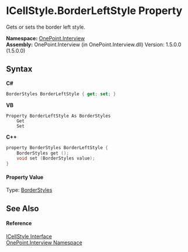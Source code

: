 # ICellStyle.BorderLeftStyle Property 
 

Gets or sets the border left style.

**Namespace:**&nbsp;<a href="N_OnePoint_Interview">OnePoint.Interview</a><br />**Assembly:**&nbsp;OnePoint.Interview (in OnePoint.Interview.dll) Version: 1.5.0.0 (1.5.0.0)

## Syntax

**C#**<br />
``` C#
BorderStyles BorderLeftStyle { get; set; }
```

**VB**<br />
``` VB
Property BorderLeftStyle As BorderStyles
	Get
	Set
```

**C++**<br />
``` C++
property BorderStyles BorderLeftStyle {
	BorderStyles get ();
	void set (BorderStyles value);
}
```


#### Property Value
Type: <a href="T_OnePoint_Interview_BorderStyles">BorderStyles</a>

## See Also


#### Reference
<a href="T_OnePoint_Interview_ICellStyle">ICellStyle Interface</a><br /><a href="N_OnePoint_Interview">OnePoint.Interview Namespace</a><br />